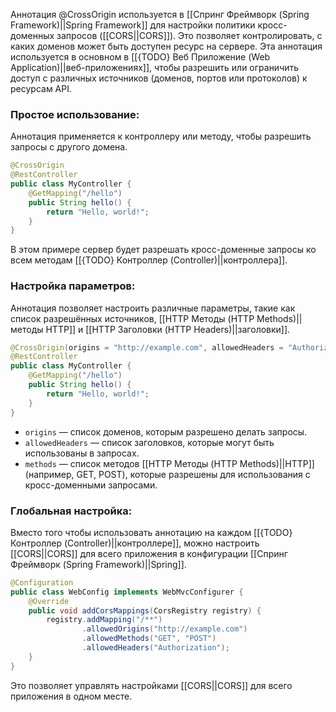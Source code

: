 Аннотация @CrossOrigin используется в [[Спринг Фреймворк (Spring Framework)||Spring Framework]] для настройки политики кросс-доменных запросов ([[CORS||CORS]]). Это позволяет контролировать, с каких доменов может быть доступен ресурс на сервере. Эта аннотация используется в основном в [[{TODO} Веб Приложение (Web Application)||веб-приложениях]], чтобы разрешить или ограничить доступ с различных источников (доменов, портов или протоколов) к ресурсам API.



### Простое использование:

Аннотация применяется к контроллеру или методу, чтобы разрешить запросы с другого домена.

```java
@CrossOrigin
@RestController
public class MyController {
    @GetMapping("/hello")
    public String hello() {
        return "Hello, world!";
    }
}
```

В этом примере сервер будет разрешать кросс-доменные запросы ко всем методам [[{TODO} Контроллер (Controller)||контроллера]].

  

### Настройка параметров:

Аннотация позволяет настроить различные параметры, такие как список разрешённых источников, [[HTTP Методы (HTTP Methods)||методы HTTP]] и [[HTTP Заголовки (HTTP Headers)||заголовки]].

```java
@CrossOrigin(origins = "http://example.com", allowedHeaders = "Authorization", methods = {RequestMethod.GET, RequestMethod.POST})
@RestController
public class MyController {
    @GetMapping("/hello")
    public String hello() {
        return "Hello, world!";
    }
}
```

- `origins` — список доменов, которым разрешено делать запросы.
- `allowedHeaders` — список заголовков, которые могут быть использованы в запросах.
- `methods` — список методов [[HTTP Методы (HTTP Methods)||HTTP]] (например, GET, POST), которые разрешены для использования с кросс-доменными запросами.

  

### Глобальная настройка:

Вместо того чтобы использовать аннотацию на каждом [[{TODO} Контроллер (Controller)||контроллере]], можно настроить [[CORS||CORS]] для всего приложения в конфигурации [[Спринг Фреймворк (Spring Framework)||Spring]].

```java
@Configuration
public class WebConfig implements WebMvcConfigurer {
    @Override
    public void addCorsMappings(CorsRegistry registry) {
        registry.addMapping("/**")
                .allowedOrigins("http://example.com")
                .allowedMethods("GET", "POST")
                .allowedHeaders("Authorization");
    }
}
```

Это позволяет управлять настройками [[CORS||CORS]] для всего приложения в одном месте.